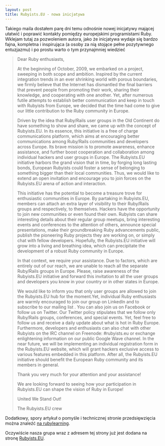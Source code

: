 ```yaml
--- 
layout: post
title: Rubyists.EU - nowa inicjatywa
---
```

Takiego maila dostałem parę dni temu odnośnie nowej inicjatywy mającej ułatwić i poprawić kontakty pomiędzy europejskimi programistami Ruby. Wklejam tutaj za pozwoleniem autora, jako że inicjatywa wydaje się bardzo fajna, kompletna i inspirująca (a osoby za nią stojące pełne pozytywnego entuzjazmu) i po prostu warto o tym przynajmniej wiedzieć


> Dear Ruby enthusiasts, 
> 
> At the beginning of October, 2009, we embarked on a project, sweeping in both scope and ambition. Inspired by the current integration trends in an ever shrinking world with porous boundaries, we firmly believe that the Internet has dismantled the final barriers that prevent people from promoting their work, sharing their knowledge, and cooperating with one another. Yet, after numerous futile attempts to establish better communication and keep in touch with Rubyists from Europe, we decided that the time had come to give our little contribution to the Ruby community in Europe. 
> 
> Driven by the idea that Ruby/Rails user groups in the Old Continent do have something to show and share, we came up with the concept of Rubyists.EU. In its essence, this initiative is a free of charge communications platform, which aims at encouraging better communications among Ruby/Rails communities and developers across Europe. Its brave mission is to promote awareness, enhance assistance, and further boost cooperation and collaboration among individual hackers and user groups in Europe. The Rubyists.EU initiative harbors the grand vision that in time, by forging long lasting bonds, European Rubyists could foster a sense of belonging to something bigger than their local communities. Thus, we would like to extend an open invitation and encourage you to join forces on the Rubyists.EU  arena of action and interaction.
> 
> This initiative has the potential to become a treasure trove for enthusiastic communities in Europe. By partaking in Rubyists.EU, members can attach an extra layer of visibility to their Ruby/Rails groups and respectively, to themselves. Hackers have the opportunity to join new communities or even found their own. Rubyists can share interesting details about their regular group meetups, bring interesting events and conferences to the attention of others, announce special presentations, make their groundbreaking Ruby advancements public, publish the pioneering Ruby projects they are working on, or simply chat with fellow developers. Hopefully, the Rubyists.EU  initiative will grow into a living and breathing idea, which can precipitate the development of a robust Ruby community in Europe.
> 
> In that context, we require your assistance. Due to factors, which are entirely out of our reach, we are unable to reach all the separate Ruby/Rails groups in Europe. Please, raise awareness of the Rubyists.EU initiative and forward this invitation to all the user groups and developers you know in your country or in other states in Europe.
> 
> We would like to inform you that only user groups are allowed to join the Rubyists.EU hub for the moment.Yet, individual Ruby enthusiasts are warmly encouraged to join our group on LinkedIn and to subscribe to our mailing list . You can also join us on Facebook or follow us on Twitter. Our Twitter policy stipulates that we follow only Ruby/Rails groups, conferences, and special events. Yet, feel free to follow us and receive a daily update about what is hot in Ruby Europe. Furthermore, developers and enthusiasts can also chat with other Rubyists on the IRC channel on Freenode: #rubyists.eu or exchange enlightening information on our public Google Wave channel. In the near future, we will be implementing an individual registration form in the Rubyists.EU website, which will grant hackers  exclusive access to various features embedded in this platform. After all, the Rubyists.EU initiative should benefit the European Ruby community and its members in general. 
> 
> Thank you very much for your attention and your assistance!
> 
> We are looking forward to seeing how your participation in Rubyists.EU can shape the vision of Ruby in Europe!
> 
> United We Stand Out! 
> 
> The Rubyists.EU crew
> 

Dodatkowy, spory artykuł o pomyśle i technicznej stronie przedsięwzięcia można znaleźć [na rubylearning](http://rubylearning.com/blog/2009/11/06/rubyists-eu-stairway-to-the-european-ruby-community-integration/).

Oczywiście nasza grupa wraz z adresem tej strony już jest dodana na stronę [Rubyists.EU](http://rubyists.eu/).

